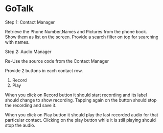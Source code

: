 # GoTalk 

Step 1: Contact Manager

Retrieve the Phone Number,Names and Pictures from the phone book. Show them as list on the screen.
Provide a search filter on top for searching with names.

Step 2: Audio Manager

Re-Use the source code from the Contact Manager

Provide 2 buttons in each contact row. 

1. Record
2. Play

When you click on Record button it should start recording and its label should change to show recording. Tapping again on the button should stop the recording and save it.

When you click on Play button it should play the last recorded audio for that particular contact. Clicking on the play button while it is still playing should stop the audio.
